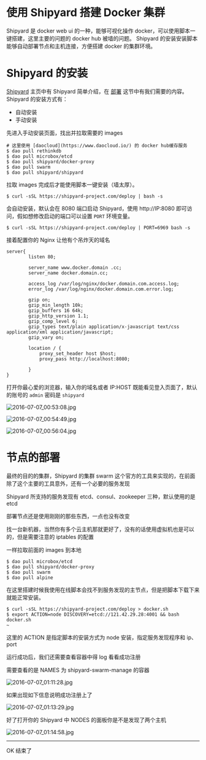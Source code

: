 # 使用 Shipyard 搭建 Docker 集群

Shipyard 是 docker web ui 的一种，能够可视化操作 docker，可以使用脚本一键搭建，这里主要的问题的 docker hub 被墙的问题。
Shipyard 的安装安装脚本能够自动部署节点和主机连接，方便搭建 docker 的集群环境。

<!--more-->

# Shipyard 的安装
[Shipyard](https://shipyard-project.com/) 主页中有 Shipyard 简单介绍，在 [部署](https://shipyard-project.com/docs/deploy/) 这节中有我们需要的内容。
Shipyard 的安装方式有：

- 自动安装
- 手动安装

先进入手动安装页面，找出并拉取需要的 images

```shell
# 这里使用 [daocloud](https://www.daocloud.io/) 的 docker hub缓存服务
$ dao pull rethinkdb
$ dao pull microbox/etcd
$ dao pull shipyard/docker-proxy
$ dao pull swarm 
$ dao pull shipyard/shipyard
```
拉取 images 完成后才能使用脚本一键安装（墙太厚）。

```shell
$ curl -sSL https://shipyard-project.com/deploy | bash -s
```
会自动安装，默认会在 8080 端口启动 Shipyard，使用 http://IP:8080 即可访问，假如想修改启动的端口可以设置 ```PORT``` 环境变量。

```shell
$ curl -sSL https://shipyard-project.com/deploy | PORT=6969 bash -s
```

接着配置你的 Nginx 让他有个吊炸天的域名

```nginx
server{
        listen 80;

        server_name www.docker.domain .cc;
        server_name docker.domain.cc;

        access_log /var/log/nginx/docker.domain.com.access.log;
        error_log /var/log/nginx/docker.domain.com.error.log;

        gzip on;
        gzip_min_length 10k;
        gzip_buffers 16 64k;
        gzip_http_version 1.1;
        gzip_comp_level 6;
        gzip_types text/plain application/x-javascript text/css application/xml application/javascript;
        gzip_vary on;

        location / {
            proxy_set_header host $host;
            proxy_pass http://localhost:8080;

        }
}
```
打开你最心爱的浏览器，输入你的域名或者 IP:HOST 既能看见登入页面了，默认的账号的 ```admin``` 密码是 ```shipyard```

![2016-07-07_00:53:08.jpg](http://7xtq0y.com1.z0.glb.clouddn.com/2016-07-07_00:53:08.jpg)

![2016-07-07_00:54:49.jpg](http://7xtq0y.com1.z0.glb.clouddn.com/2016-07-07_00:54:49.jpg)

![2016-07-07_00:56:04.jpg](http://7xtq0y.com1.z0.glb.clouddn.com/2016-07-07_00:56:04.jpg)


# 节点的部署

最终的目的的集群，Shipyard 的集群 swarm 这个官方的工具来实现的，在前面除了这个主要的工具意外，还有一个必要的服务发现

Shipyard 所支持的服务发现有 etcd、consul、zookeeper 三种，默认使用的是 etcd

部署节点还是使用刚刚的那些东西，一点也没有改变

找一台新机器，当然你有多个云主机那就更好了，没有的话使用虚拟机也是可以的，但是需要注意的 iptables 的配置

一样拉取前面的 images 到本地

```shell
$ dao pull microbox/etcd
$ dao pull shipyard/docker-proxy
$ dao pull swarm 
$ dao pull alpine
```
在这里搭建时候我使用在线脚本会找不到服务发现的主节点，但是把脚本下载下来就能正常安装。

```shell 
$ curl -sSL https://shipyard-project.com/deploy > docker.sh
$ export ACTION=node DISCOVERY=etcd://121.42.29.28:4001 && bash docker.sh                                                                                                       ~
```
这里的 ACTION 是指定脚本的安装方式为 node 安装，指定服务发现程序和 ip、port

运行成功后，我们还需要查看容器中得 log 看看成功注册

需要查看的是 NAMES 为 shipyard-swarm-manage 的容器

![2016-07-07_01:11:28.jpg](http://7xtq0y.com1.z0.glb.clouddn.com/2016-07-07_01:11:28.jpg)

如果出现如下信息说明成功注册上了

![2016-07-07_01:13:29.jpg](http://7xtq0y.com1.z0.glb.clouddn.com/2016-07-07_01:13:29.jpg)

好了打开你的 Shipyard 中 NODES 的面板你是不是发现了两个主机

![2016-07-07_01:14:58.jpg](http://7xtq0y.com1.z0.glb.clouddn.com/2016-07-07_01:14:58.jpg)

----

OK 结束了


